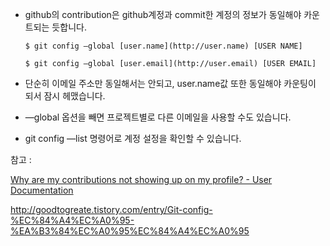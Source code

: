 - github의 contribution은 github계정과 commit한 계정의 정보가 동일해야 카운트되는 듯합니다.

  ~~~
  $ git config —global [user.name](http://user.name) [USER NAME]
  
  $ git config —global [user.email](http://user.email) [USER EMAIL]
  ~~~

- 단순히 이메일 주소만 동일해서는 안되고, user.name값 또한 동일해야 카운팅이 되서 잠시 헤맸습니다.

- —global 옵션을 빼면 프로젝트별로 다른 이메일을 사용할 수도 있습니다.

- git config —list 명령어로 계정 설정을 확인할 수 있습니다.



참고 :

[Why are my contributions not showing up on my profile? - User Documentation](https://help.github.com/articles/why-are-my-contributions-not-showing-up-on-my-profile/)

http://goodtogreate.tistory.com/entry/Git-config-%EC%84%A4%EC%A0%95-%EA%B3%84%EC%A0%95%EC%84%A4%EC%A0%95